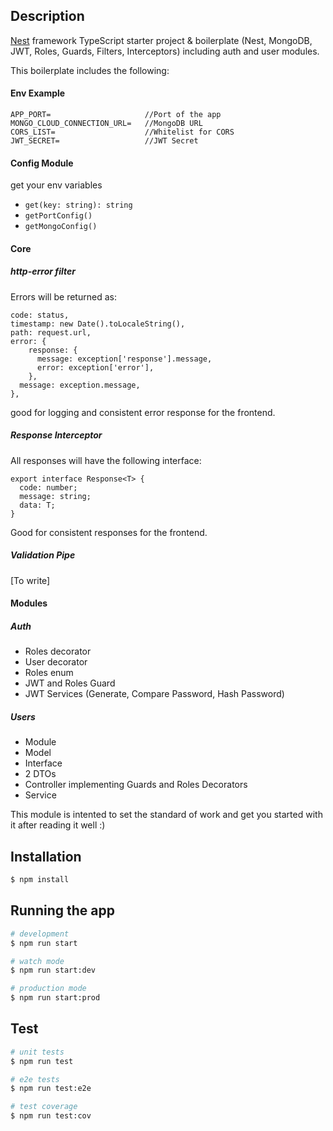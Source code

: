 ## Description

[Nest](https://github.com/nestjs/nest) framework TypeScript starter project & boilerplate (Nest, MongoDB, JWT, Roles, Guards, Filters, Interceptors) including auth and user modules.

This boilerplate includes the following:

#### Env Example

```
APP_PORT=                     //Port of the app
MONGO_CLOUD_CONNECTION_URL=   //MongoDB URL
CORS_LIST=                    //Whitelist for CORS
JWT_SECRET=                   //JWT Secret
```

#### Config Module

get your env variables

- `get(key: string): string`
- `getPortConfig()`
- `getMongoConfig()`

#### Core

##### http-error filter

Errors will be returned as:

```
code: status,
timestamp: new Date().toLocaleString(),
path: request.url,
error: {
    response: {
      message: exception['response'].message,
      error: exception['error'],
    },
  message: exception.message,
},
```

good for logging and consistent error response for the frontend.

##### Response Interceptor

All responses will have the following interface:

```
export interface Response<T> {
  code: number;
  message: string;
  data: T;
}
```

Good for consistent responses for the frontend.

##### Validation Pipe

[To write]

#### Modules

##### Auth

- Roles decorator
- User decorator
- Roles enum
- JWT and Roles Guard
- JWT Services (Generate, Compare Password, Hash Password)

##### Users

- Module
- Model
- Interface
- 2 DTOs
- Controller implementing Guards and Roles Decorators
- Service

This module is intented to set the standard of work and get you started with it after reading it well :)

## Installation

```bash
$ npm install
```

## Running the app

```bash
# development
$ npm run start

# watch mode
$ npm run start:dev

# production mode
$ npm run start:prod
```

## Test

```bash
# unit tests
$ npm run test

# e2e tests
$ npm run test:e2e

# test coverage
$ npm run test:cov
```
